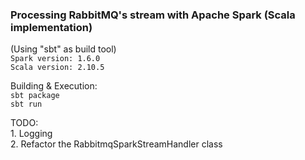 ### Processing RabbitMQ's stream with Apache Spark (Scala implementation)

(Using "sbt" as build tool)
<br>
`Spark version: 1.6.0`
<br>
`Scala version: 2.10.5`

Building & Execution:
<br>
`sbt package`
<br>
`sbt run`


TODO:
<br> 1. Logging
<br> 2. Refactor the RabbitmqSparkStreamHandler class

